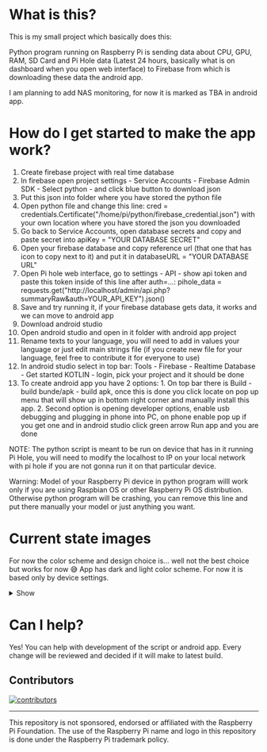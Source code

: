 # What is this?
This is my small project which basically does this:

Python program running on Raspberry Pi is sending data about CPU, GPU, RAM, SD Card and Pi Hole data (Latest 24 hours, basically what is on dashboard when you open web interface) to Firebase from which is downloading these data the android app.

I am planning to add NAS monitoring, for now it is marked as TBA in android app.

# How do I get started to make the app work?
1. Create firebase project with real time database
2. In firebase open project settings - Service Accounts - Firebase Admin SDK - Select python - and click blue button to download json
3. Put this json into folder where you have stored the python file
4. Open python file and change this line: cred = credentials.Certificate("/home/pi/python/firebase_credential.json") with your own location where you have stored the json you downloaded
5. Go back to Service Accounts, open database secrets and copy and paste secret into apiKey = "YOUR DATABASE SECRET"
6. Open your firebase database and copy reference url (that one that has icon to copy next to it) and put it in databaseURL = "YOUR DATABASE URL"
7. Open Pi hole web interface, go to settings - API - show api token and paste this token inside of this line after auth=...: pihole_data = requests.get("http://localhost/admin/api.php?summaryRaw&auth=YOUR_API_KEY").json()
8. Save and try running it, if your firebase database gets data, it works and we can move to android app
9. Download android studio
10. Open android studio and open in it folder with android app project
11. Rename texts to your language, you will need to add in values your language or just edit main strings file (if you create new file for your language, feel free to contribute it for everyone to use)
12. In android studio select in top bar: Tools - Firebase - Realtime Database - Get started KOTLIN - login, pick your project and it should be done
13. To create android app you have 2 options: 1. On top bar there is Build - build bunde/apk - build apk, once this is done you click locate on pop up menu that will show up in bottom right corner and manually install this app. 2. Second option is opening developer options, enable usb debugging and plugging in phone into PC, on phone enable pop up if you get one and in android studio click green arrow Run app and you are done

NOTE: The python script is meant to be run on device that has in it running Pi Hole, you will need to modify the localhost to IP on your local network with pi hole if you are not gonna run it on that particular device.

Warning: Model of your Raspberry Pi device in python program willl work only if you are using Raspbian OS or other Raspberry Pi OS distribution. Otherwise python program will be crashing, you can remove this line and put there manually your model or just anything you want.

# Current state images
For now the color scheme and design choice is... well not the best choice but works for now 😅 App has dark and light color scheme. For now it is based only by device settings.
<details> 
   <summary>Show</summary> 
<img src="https://user-images.githubusercontent.com/26904790/235367912-683662e5-bda0-45bd-adf2-7572b9c07854.png" width = "200px"> <img src="https://user-images.githubusercontent.com/26904790/235367913-babc4aba-0ae4-4c87-9a71-25c34a60fb01.png" width = "200px">
<img src="https://user-images.githubusercontent.com/26904790/235367914-28886dcb-b1c1-4c22-a5c7-d73fba26da91.png" width = "200px">
<img src="https://user-images.githubusercontent.com/26904790/235367915-b76e4dbd-b1ae-4751-a2aa-d1eebdad5ade.png" width = "200px">
<img src="https://user-images.githubusercontent.com/26904790/235367916-671676e8-18a0-478e-988f-541d345ec1cf.png" width = "200px">
<img src="https://user-images.githubusercontent.com/26904790/235367917-720e167b-2667-44b8-9e3e-215128d5e305.png" width = "200px">
   </details>

# Can I help?
Yes! You can help with development of the script or android app. Every change will be reviewed and decided if it will make to latest build.

## Contributors

[![contributors](https://contrib.rocks/image?repo=marek-guran/Raspberry-Pi-Monitoring)](https://github.com/marek-guran/Raspberry-Pi-Monitoring/graphs/contributors)

---
This repository is not sponsored, endorsed or affiliated with the Raspberry Pi Foundation. The use of the Raspberry Pi name and logo in this repository is done under the Raspberry Pi trademark policy.
